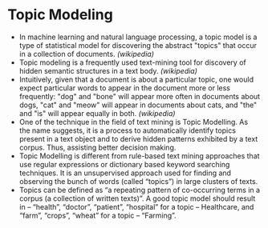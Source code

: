 # Topic Modeling

- In machine learning and natural language processing, a topic model is a type of statistical model for discovering the abstract "topics" that occur in a collection of documents. *(wikipedia)*
- Topic modeling is a frequently used text-mining tool for discovery of hidden semantic structures in a text body. *(wikipedia)*
- Intuitively, given that a document is about a particular topic, one would expect particular words to appear in the document more or less frequently: "dog" and "bone" will appear more often in documents about dogs, "cat" and "meow" will appear in documents about cats, and "the" and "is" will appear equally in both. *(wikipedia)*
- One of the technique in the field of text mining is Topic Modelling. As the name suggests, it is a process to automatically identify topics present in a text object and to derive hidden patterns exhibited by a text corpus. Thus, assisting better decision making.
- Topic Modelling is different from rule-based text mining approaches that use regular expressions or dictionary based keyword searching techniques. It is an unsupervised approach used for finding and observing the bunch of words (called “topics”) in large clusters of texts.
- Topics can be defined as “a repeating pattern of co-occurring terms in a corpus (a collection of written texts)”. A good topic model should result in – “health”, “doctor”, “patient”, “hospital” for a topic – Healthcare, and “farm”, “crops”, “wheat” for a topic – “Farming”.
